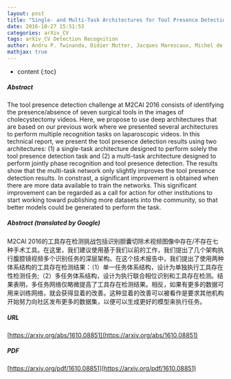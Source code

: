 ```yaml
---
layout: post
title: "Single- and Multi-Task Architectures for Tool Presence Detection Challenge at M2CAI 2016"
date: 2016-10-27 15:51:53
categories: arXiv_CV
tags: arXiv_CV Detection Recognition
author: Andru P. Twinanda, Didier Mutter, Jacques Marescaux, Michel de Mathelin, Nicolas Padoy
mathjax: true
---
```


* content
{:toc}

##### Abstract
The tool presence detection challenge at M2CAI 2016 consists of identifying the presence/absence of seven surgical tools in the images of cholecystectomy videos. Here, we propose to use deep architectures that are based on our previous work where we presented several architectures to perform multiple recognition tasks on laparoscopic videos. In this technical report, we present the tool presence detection results using two architectures: (1) a single-task architecture designed to perform solely the tool presence detection task and (2) a multi-task architecture designed to perform jointly phase recognition and tool presence detection. The results show that the multi-task network only slightly improves the tool presence detection results. In constrast, a significant improvement is obtained when there are more data available to train the networks. This significant improvement can be regarded as a call for action for other institutions to start working toward publishing more datasets into the community, so that better models could be generated to perform the task.

##### Abstract (translated by Google)
M2CAI 2016的工具存在检测挑战包括识别胆囊切除术视频图像中存在/不存在七种手术工具。在这里，我们建议使用基于我们以前的工作，我们提出了几个架构执行腹腔镜视频多个识别任务的深层架构。在这个技术报告中，我们提出了使用两种体系结构的工具存在检测结果：（1）单一任务体系结构，设计为单独执行工具存在性检测任务;（2）多任务体系结构，设计为执行联合相位识别和工具存在检测。结果表明，多任务网络仅略微提高了工具存在检测结果。相反，如果有更多的数据可用来训练网络，就会获得显着的改善。这种显着的改善可以被看作是要求其他机构开始努力向社区发布更多的数据集，以便可以生成更好的模型来执行任务。

##### URL
[https://arxiv.org/abs/1610.08851](https://arxiv.org/abs/1610.08851)

##### PDF
[https://arxiv.org/pdf/1610.08851](https://arxiv.org/pdf/1610.08851)


